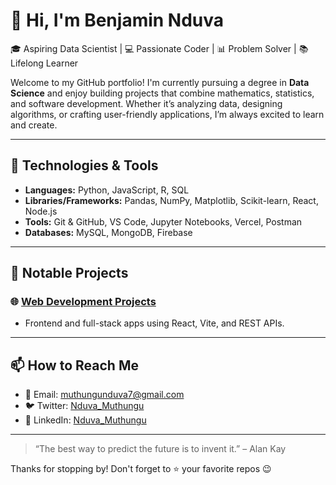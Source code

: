 # 👋 Hi, I'm Benjamin Nduva

🎓 Aspiring Data Scientist | 💻 Passionate Coder | 📊 Problem Solver | 📚 Lifelong Learner

Welcome to my GitHub portfolio! I'm currently pursuing a degree in **Data Science** and enjoy building projects that combine mathematics, statistics, and software development. Whether it’s analyzing data, designing algorithms, or crafting user-friendly applications, I’m always excited to learn and create.

---

## 🔧 Technologies & Tools
- **Languages:** Python, JavaScript, R, SQL
- **Libraries/Frameworks:** Pandas, NumPy, Matplotlib, Scikit-learn, React, Node.js
- **Tools:** Git & GitHub, VS Code, Jupyter Notebooks, Vercel, Postman
- **Databases:** MySQL, MongoDB, Firebase

---

## 📁 Notable Projects


### 🌐 [Web Development Projects](https://github.com/nduvaaa?tab=repositories&q=web+development)
- Frontend and full-stack apps using React, Vite, and REST APIs.


---

## 📫 How to Reach Me
- 📧 Email: muthungunduva7@gmail.com
- 🐦 Twitter: [Nduva_Muthungu](https://twitter.com/Nduva_Muthungu)
- 💼 LinkedIn: [Nduva_Muthungu](https://linkedin.com/in/Nduva_Muthungu)

---

> “The best way to predict the future is to invent it.” – Alan Kay

Thanks for stopping by! Don't forget to ⭐ your favorite repos 😉
